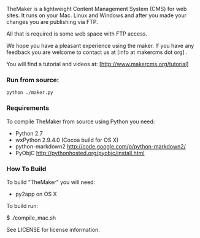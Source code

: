 TheMaker is a lightweight Content Management System (CMS) for web sites. 
It runs on your Mac. Linux and Windows and after you made your changes you 
are publishing via FTP. 

All that is required is some web space with FTP access.
	
We hope you have a pleasant experience using the maker. If you have any feedback
you are welcome to contact us at [info at makercms dot org] .
   
You will find a tutorial and videos at: [http://www.makercms.org/tutorial]


### Run from source:

`python ./maker.py`

### Requirements

To compile TheMaker from source using Python you need:

+ Python 2.7 
+ wxPython 2.9.4.0 (Cocoa build for OS X) 
+ python-markdown2 http://code.google.com/p/python-markdown2/  
+ PyObjC http://pythonhosted.org/pyobjc/install.html

### How To Build

To build "TheMaker" you will need:

- py2app on OS X

To build run: 

$ ./compile_mac.sh

See LICENSE for license information.



